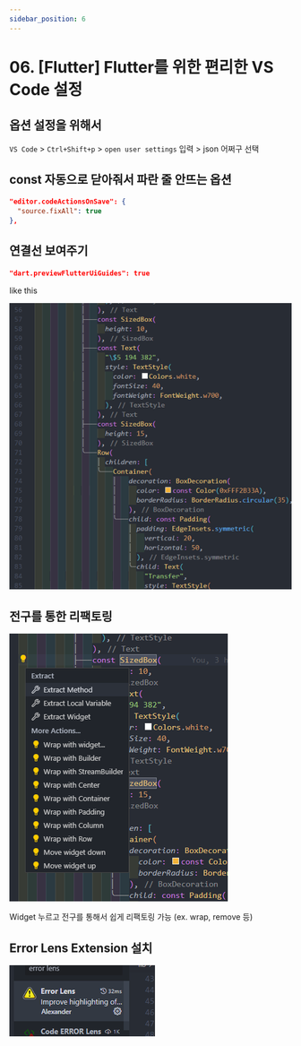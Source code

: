 ```yaml
---
sidebar_position: 6
---
```


# 06. [Flutter] Flutter를 위한 편리한 VS Code 설정


## 옵션 설정을 위해서

`VS Code` > `Ctrl+Shift+p` > `open user settings` 입력 > json 어쩌구 선택



## const 자동으로 닫아줘서 파란 줄 안뜨는 옵션


```json title='settings.json'
"editor.codeActionsOnSave": {
  "source.fixAll": true
},
```

## 연결선 보여주기

```json title='settings.json'
"dart.previewFlutterUiGuides": true
```

like this

![Alt text](./img/flutter6/image.png)

## 전구를 통한 리팩토링

![Alt text](./img/flutter6/image1.png)

Widget 누르고 전구를 통해서 쉽게 리팩토링 가능 (ex. wrap, remove 등)

## Error Lens Extension 설치

![Alt text](./img/flutter6/image2.png)